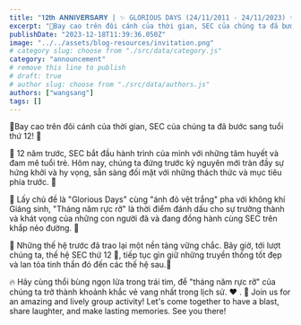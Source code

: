 ```yaml
---
title: "𝟏𝟐𝐭𝐡 𝐀𝐍𝐍𝐈𝐕𝐄𝐑𝐒𝐀𝐑𝐘 | ✨ GLORIOUS DAYS (24/11/2011 - 24/11/2023) ✨"
excerpt: "🎈Bay cao trên đôi cánh của thời gian, SEC của chúng ta đã bước sang tuổi thứ 12! 🎉"
publishDate: "2023-12-18T11:39:36.050Z"
image: "../../assets/blog-resources/invitation.png"
# category slug: choose from "./src/data/category.js"
category: "announcement"
# remove this line to publish
# draft: true
# author slug: choose from "./src/data/authors.js"
authors: ["wangsang"]
tags: []
---
```


🎈Bay cao trên đôi cánh của thời gian, SEC của chúng ta đã bước sang tuổi thứ 12! 🎉

🌟 12 năm trước, SEC bắt đầu hành trình của mình với những tâm huyết và đam mê tuổi trẻ. Hôm nay, chúng ta đứng trước kỷ nguyên mới tràn đầy sự hứng khởi và hy vọng, sẵn sàng đối mặt với những thách thức và mục tiêu phía trước. 🌻

🌟 Lấy chủ đề là "Glorious Days" cùng "ánh đỏ vệt trắng" pha với không khí Giáng sinh, "Tháng năm rực rỡ" là thời điểm đánh dấu cho sự trưởng thành và khát vọng của những con người đã và đang đồng hành cùng SEC trên khắp nẻo đường. 🫧

🌟 Những thế hệ trước đã trao lại một nền tảng vững chắc. Bây giờ, tới lượt chúng ta, thế hệ SEC thứ 12 💚, tiếp tục gìn giữ những truyền thống tốt đẹp và lan tỏa tinh thần đó đến các thế hệ sau.🌷

🔥 Hãy cùng thổi bùng ngọn lửa trong trái tim, để "tháng năm rực rỡ" của chúng ta trở thành khoảnh khắc vẻ vang nhất trong lịch sử. ❤️
.
🎯 Join us for an amazing and lively group activity! Let's come together to have a blast, share laughter, and make lasting memories. See you there!

